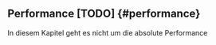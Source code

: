 Performance [TODO] {#performance}
--------------------------

In diesem Kapitel geht es nicht um die absolute Performance